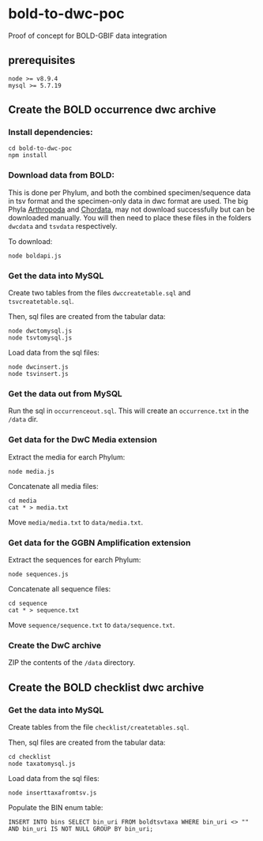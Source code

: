 # bold-to-dwc-poc
Proof of concept for BOLD-GBIF data integration

## prerequisites

````
node >= v8.9.4
mysql >= 5.7.19
````

## Create the BOLD occurrence dwc archive

### Install dependencies:

````
cd bold-to-dwc-poc
npm install
````

### Download data from BOLD:
This is done per Phylum, and both the combined specimen/sequence data in tsv format and the specimen-only data in dwc format are used. The big Phyla [Arthropoda](http://boldsystems.org/index.php/Public_SearchTerms?query=Arthropoda[tax]) and [Chordata](http://boldsystems.org/index.php/Public_SearchTerms?query=Chordata[tax]), may not download successfully but can be downloaded manually. You will then need to place these files in the folders `dwcdata` and `tsvdata` respectively.

To download:
````
node boldapi.js

````

### Get the data into MySQL
Create two tables from the files `dwccreatetable.sql` and `tsvcreatetable.sql`.

Then, sql files are created from the tabular data:
````
node dwctomysql.js
node tsvtomysql.js
`````
Load data from the sql files:
````
node dwcinsert.js
node tsvinsert.js
`````

### Get the data out from MySQL
Run the sql in `occurrenceout.sql`. This will create an `occurrence.txt` in the `/data` dir.

### Get data for the DwC Media extension
Extract the media for earch Phylum:

````
node media.js
````

Concatenate all media files:

```
cd media
cat * > media.txt
````

Move `media/media.txt` to `data/media.txt`.

### Get data for the GGBN Amplification extension
Extract the sequences for earch Phylum:

````
node sequences.js
````

Concatenate all sequence files:

```
cd sequence
cat * > sequence.txt
````

Move `sequence/sequence.txt` to `data/sequence.txt`.

### Create the DwC archive

ZIP the contents of the `/data` directory.


## Create the BOLD checklist dwc archive

### Get the data into MySQL
Create tables from the file `checklist/createtables.sql`.

Then, sql files are created from the tabular data:
````
cd checklist
node taxatomysql.js
`````
Load data from the sql files:
````
node inserttaxafromtsv.js
`````

Populate the BIN enum table:
````
INSERT INTO bins SELECT bin_uri FROM boldtsvtaxa WHERE bin_uri <> "" AND bin_uri IS NOT NULL GROUP BY bin_uri;
````





